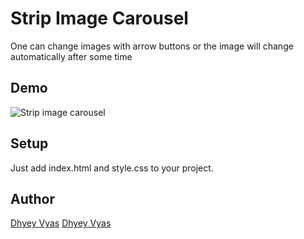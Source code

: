 # Strip Image Carousel

One can change images with arrow buttons or the image will change automatically after some time
## Demo

![Strip image carousel](Demo.gif)

## Setup

Just add index.html and style.css to your project.

## Author

<a href="https://github.com/Dhyey17" target="_blank">Dhyey Vyas</a>
[Dhyey Vyas](https://github.com/Dhyey17)
